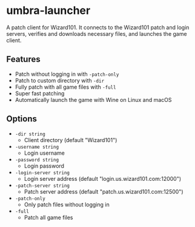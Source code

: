# umbra-launcher

A patch client for Wizard101. It connects to the Wizard101 patch and login servers, verifies and downloads necessary files, and launches the game client.

## Features

* Patch without logging in with `-patch-only`
* Patch to custom directory with `-dir`
* Fully patch with all game files with `-full`
* Super fast patching
* Automatically launch the game with Wine on Linux and macOS

## Options

- `-dir string`
  - Client directory (default "Wizard101")
- `-username string`
  - Login username
- `-password string`
  - Login password
- `-login-server string`
  - Login server address (default "login.us.wizard101.com:12000")
- `-patch-server string`
  - Patch server address (default "patch.us.wizard101.com:12500")
- `-patch-only`
  - Only patch files without logging in
- `-full`
  - Patch all game files